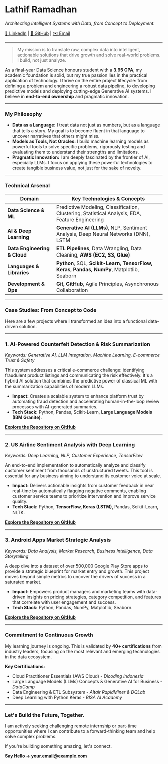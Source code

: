 # Lathif Ramadhan
*Architecting Intelligent Systems with Data, from Concept to Deployment.*

[💼 LinkedIn](https://www.linkedin.com/in/lathiframadhan/) | [👾 GitHub](https://github.com/LatiefDataVisionary) | [✉️ Email](mailto:datasciencelatief@gmail.com)

---

> My mission is to translate raw, complex data into intelligent, actionable solutions that drive growth and solve real-world problems. I build, not just analyze.

As a final-year Data Science honours student with a **3.95 GPA**, my academic foundation is solid, but my true passion lies in the practical application of technology. I thrive on the entire project lifecycle: from defining a problem and engineering a robust data pipeline, to developing predictive models and deploying cutting-edge Generative AI systems. I believe in **end-to-end ownership** and pragmatic innovation.

---

### My Philosophy

*   **Data as a Language:** I treat data not just as numbers, but as a language that tells a story. My goal is to become fluent in that language to uncover narratives that others might miss.
*   **Models as Tools, Not Oracles:** I build machine learning models as powerful tools to solve specific problems, rigorously testing and evaluating them to understand their strengths and limitations.
*   **Pragmatic Innovation:** I am deeply fascinated by the frontier of AI, especially LLMs. I focus on applying these powerful technologies to create tangible business value, not just for the sake of novelty.

---

### Technical Arsenal

| Domain                     | Key Technologies & Concepts                                      |
| -------------------------- | ---------------------------------------------------------------- |
| **Data Science & ML**        | Predictive Modeling, Classification, Clustering, Statistical Analysis, EDA, Feature Engineering |
| **AI & Deep Learning**       | **Generative AI (LLMs)**, NLP, Sentiment Analysis, Deep Neural Networks (DNN), LSTM |
| **Data Engineering & Cloud** | **ETL Pipelines**, Data Wrangling, Data Cleaning, **AWS (EC2, S3, Glue)** |
| **Languages & Libraries**  | **Python**, SQL, **Scikit-Learn, TensorFlow, Keras, Pandas, NumPy**, Matplotlib, Seaborn |
| **Development & Ops**      | **Git, GitHub**, Agile Principles, Asynchronous Collaboration     |

---

### Case Studies: From Concept to Code

Here are a few projects where I transformed an idea into a functional data-driven solution.

---

### 1. AI-Powered Counterfeit Detection & Risk Summarization
*Keywords: Generative AI, LLM Integration, Machine Learning, E-commerce Trust & Safety*

This system addresses a critical e-commerce challenge: identifying fraudulent product listings and communicating the risk effectively. It's a hybrid AI solution that combines the predictive power of classical ML with the summarization capabilities of modern LLMs.

*   **Impact:** Creates a scalable system to enhance platform trust by automating fraud detection and accelerating human-in-the-loop review processes with AI-generated summaries.
*   **Tech Stack:** Python, Pandas, Scikit-Learn, **Large Language Models (IBM Granite)**.

**[Explore the Repository on GitHub](https://github.com/LatiefDataVisionary/counterfeit-detection-capstone)**

---

### 2. US Airline Sentiment Analysis with Deep Learning
*Keywords: Deep Learning, NLP, Customer Experience, TensorFlow*

An end-to-end implementation to automatically analyze and classify customer sentiment from thousands of unstructured tweets. This tool is essential for any business aiming to understand its customer voice at scale.

*   **Impact:** Delivers actionable insights from customer feedback in near real-time by automatically flagging negative comments, enabling customer service teams to prioritize intervention and improve service quality.
*   **Tech Stack:** Python, **TensorFlow, Keras (LSTM)**, Pandas, Scikit-Learn, NLTK.

**[Explore the Repository on GitHub](https://github.com/LatiefDataVisionary/airline-sentiment-nlp-capstone)**

---

### 3. Android Apps Market Strategic Analysis
*Keywords: Data Analysis, Market Research, Business Intelligence, Data Storytelling*

A deep dive into a dataset of over 500,000 Google Play Store apps to provide a strategic blueprint for market entry and growth. This project moves beyond simple metrics to uncover the drivers of success in a saturated market.

*   **Impact:** Empowers product managers and marketing teams with data-driven insights on pricing strategies, category competition, and features that correlate with user engagement and success.
*   **Tech Stack:** Python, Pandas, NumPy, Matplotlib, Seaborn.

**[Explore the Repository on GitHub](https://github.com/LatiefDataVisionary/android-apps-market-research)**

---

### Commitment to Continuous Growth

My learning journey is ongoing. This is validated by **40+ certifications** from industry leaders, focusing on the most relevant and emerging technologies in the data ecosystem.

**Key Certifications:**
*   Cloud Practitioner Essentials (AWS Cloud) - *Dicoding Indonesia*
*   Large Language Models (LLMs) Concepts & Generative AI for Business - *DataCamp*
*   Data Engineering & ETL Subsystem - *Altair RapidMiner & DQLab*
*   Deep Learning with Python Keras - *BISA AI Academy*

---

### Let's Build the Future, Together.

I am actively seeking challenging remote internship or part-time opportunities where I can contribute to a forward-thinking team and help solve complex problems.

If you're building something amazing, let's connect.

**[Say Hello → your.email@example.com](mailto:datasciencelatief@gmail.com)**
